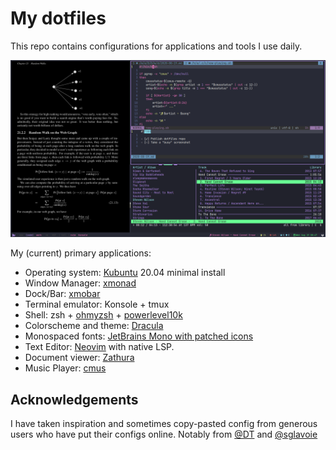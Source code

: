 # My dotfiles

This repo contains configurations for applications and tools I use daily.

![busy looking screenshot](/.config/screenshots/busy.png?raw=true)

My (current) primary applications:

* Operating system: [Kubuntu](https://kubuntu.org/) 20.04 minimal install
* Window Manager: [xmonad](https://xmonad.org/)
* Dock/Bar: [xmobar](https://hackage.haskell.org/package/xmobar)
* Terminal emulator: Konsole + tmux
* Shell: zsh + [ohmyzsh](https://github.com/ohmyzsh/ohmyzsh) + [powerlevel10k](https://github.com/romkatv/powerlevel10k)
* Colorscheme and theme: [Dracula](https://draculatheme.com)
* Monospaced fonts: [JetBrains Mono with patched icons](https://github.com/ryanoasis/nerd-fonts)
* Text Editor: [Neovim](https://neovim.io) with native LSP.
* Document viewer: [Zathura](https://pwmt.org/projects/zathura/)
* Music Player: [cmus](https://github.com/cmus/cmus)

## Acknowledgements
I have taken inspiration and sometimes copy-pasted config from generous users who have put their configs online. Notably from [@DT](https://gitlab.com/dwt1/dotfiles) and [@sglavoie](https://github.com/sglavoie/dotfiles)
